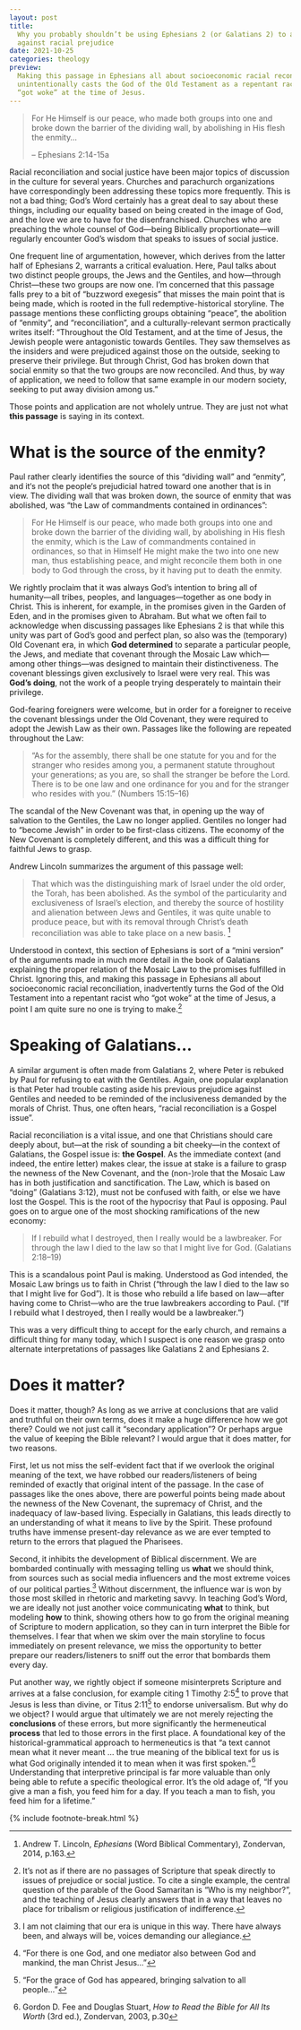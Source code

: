 ```yaml
---
layout: post
title:
  Why you probably shouldn’t be using Ephesians 2 (or Galatians 2) to argue
  against racial prejudice
date: 2021-10-25
categories: theology
preview:
  Making this passage in Ephesians all about socioeconomic racial reconciliation
  unintentionally casts the God of the Old Testament as a repentant racist who
  “got woke” at the time of Jesus.
---
```


> For He Himself is our peace, who made both groups into one and broke down the
> barrier of the dividing wall, by abolishing in His flesh the enmity…
>
> – Ephesians 2:14-15a

Racial reconciliation and social justice have been major topics of discussion in
the culture for several years. Churches and parachurch organizations have
correspondingly been addressing these topics more frequently. This is not a bad
thing; God’s Word certainly has a great deal to say about these things,
including our equality based on being created in the image of God, and the love
we are to have for the disenfranchised. Churches who are preaching the whole
counsel of God—being Biblically proportionate—will regularly encounter God’s
wisdom that speaks to issues of social justice.

One frequent line of argumentation, however, which derives from the latter half
of Ephesians 2, warrants a critical evaluation. Here, Paul talks about two
distinct people groups, the Jews and the Gentiles, and how—through Christ—these
two groups are now one. I’m concerned that this passage falls prey to a bit of
“buzzword exegesis” that misses the main point that is being made, which is
rooted in the full redemptive-historical storyline. The passage mentions these
conflicting groups obtaining “peace”, the abolition of “enmity”, and
“reconciliation”, and a culturally-relevant sermon practically writes itself:
“Throughout the Old Testament, and at the time of Jesus, the Jewish people were
antagonistic towards Gentiles. They saw themselves as the insiders and were
prejudiced against those on the outside, seeking to preserve their privilege.
But through Christ, God has broken down that social enmity so that the two
groups are now reconciled. And thus, by way of application, we need to follow
that same example in our modern society, seeking to put away division among us.”

Those points and application are not wholely untrue. They are just not what
**this passage** is saying in its context.

# What is the source of the enmity?

Paul rather clearly identifies the source of this “dividing wall” and “enmity”,
and it‘s not the people‘s prejudicial hatred toward one another that is in view.
The dividing wall that was broken down, the source of enmity that was abolished,
was “the Law of commandments contained in ordinances”:

> For He Himself is our peace, who made both groups into one and broke down the
> barrier of the dividing wall, by abolishing in His flesh the enmity, which is
> the Law of commandments contained in ordinances, so that in Himself He might
> make the two into one new man, thus establishing peace, and might reconcile
> them both in one body to God through the cross, by it having put to death the
> enmity.

We rightly proclaim that it was always God’s intention to bring all of
humanity—all tribes, peoples, and languages—together as one body in Christ. This
is inherent, for example, in the promises given in the Garden of Eden, and in
the promises given to Abraham. But what we often fail to acknowledge when
discussing passages like Ephesians 2 is that while this unity was part of God’s
good and perfect plan, so also was the (temporary) Old Covenant era, in which
**God determined** to separate a particular people, the Jews, and mediate that
covenant through the Mosaic Law which—among other things—was designed to
maintain their distinctiveness. The covenant blessings given exclusively to
Israel were very real. This was **God’s doing**, not the work of a people trying
desperately to maintain their privilege.

God-fearing foreigners were welcome, but in order for a foreigner to receive the
covenant blessings under the Old Covenant, they were required to adopt the
Jewish Law as their own. Passages like the following are repeated throughout the
Law:

> “As for the assembly, there shall be one statute for you and for the stranger
> who resides among you, a permanent statute throughout your generations; as you
> are, so shall the stranger be before the Lord. There is to be one law and one
> ordinance for you and for the stranger who resides with you.” (Numbers
> 15:15–16)

The scandal of the New Covenant was that, in opening up the way of salvation to
the Gentiles, the Law no longer applied. Gentiles no longer had to “become
Jewish” in order to be first-class citizens. The economy of the New Covenant is
completely different, and this was a difficult thing for faithful Jews to grasp.

Andrew Lincoln summarizes the argument of this passage well:

> That which was the distinguishing mark of Israel under the old order, the
> Torah, has been abolished. As the symbol of the particularity and
> exclusiveness of Israel’s election, and thereby the source of hostility and
> alienation between Jews and Gentiles, it was quite unable to produce peace,
> but with its removal through Christ’s death reconciliation was able to take
> place on a new basis. [^1]

Understood in context, this section of Ephesians is sort of a “mini version” of
the arguments made in much more detail in the book of Galatians explaining the
proper relation of the Mosaic Law to the promises fulfilled in Christ. Ignoring
this, and making this passage in Ephesians all about socioeconomic racial
reconciliation, inadvertently turns the God of the Old Testament into a
repentant racist who “got woke” at the time of Jesus, a point I am quite sure no
one is trying to make.[^2]

# Speaking of Galatians...

A similar argument is often made from Galatians 2, where Peter is rebuked by
Paul for refusing to eat with the Gentiles. Again, one popular explanation is
that Peter had trouble casting aside his previous prejudice against Gentiles and
needed to be reminded of the inclusiveness demanded by the morals of Christ.
Thus, one often hears, “racial reconciliation is a Gospel issue”.

Racial reconciliation is a vital issue, and one that Christians should care
deeply about, but—at the risk of sounding a bit cheeky—in the context of
Galatians, the Gospel issue is: **the Gospel**. As the immediate context (and
indeed, the entire letter) makes clear, the issue at stake is a failure to grasp
the newness of the New Covenant, and the (non-)role that the Mosaic Law has in
both justification and sanctification. The Law, which is based on “doing”
(Galatians 3:12), must not be confused with faith, or else we have lost the
Gospel. This is the root of the hypocrisy that Paul is opposing. Paul goes on to
argue one of the most shocking ramifications of the new economy:

> If I rebuild what I destroyed, then I really would be a lawbreaker. For
> through the law I died to the law so that I might live for God. (Galatians
> 2:18–19)

This is a scandalous point Paul is making. Understood as God intended, the
Mosaic Law brings us to faith in Christ (“through the law I died to the law so
that I might live for God”). It is those who rebuild a life based on law—after
having come to Christ—who are the true lawbreakers according to Paul. (“If I
rebuild what I destroyed, then I really would be a lawbreaker.”)

This was a very difficult thing to accept for the early church, and remains a
difficult thing for many today, which I suspect is one reason we grasp onto
alternate interpretations of passages like Galatians 2 and Ephesians 2.

# Does it matter?

Does it matter, though? As long as we arrive at conclusions that are valid and
truthful on their own terms, does it make a huge difference how we got there?
Could we not just call it “secondary application”? Or perhaps argue the value of
keeping the Bible relevant? I would argue that it does matter, for two reasons.

First, let us not miss the self-evident fact that if we overlook the original
meaning of the text, we have robbed our readers/listeners of being reminded of
exactly that original intent of the passage. In the case of passages like the
ones above, there are powerful points being made about the newness of the New
Covenant, the supremacy of Christ, and the inadequacy of law-based living.
Especially in Galatians, this leads directly to an understanding of what it
means to live by the Spirit. These profound truths have immense present-day
relevance as we are ever tempted to return to the errors that plagued the
Pharisees.

Second, it inhibits the development of Biblical discernment. We are bombarded
continually with messaging telling us **what** we should think, from sources
such as social media influencers and the most extreme voices of our political
parties.[^3] Without discernment, the influence war is won by those most skilled
in rhetoric and marketing savvy. In teaching God’s Word, we are ideally not just
another voice communicating **what** to think, but modeling **how** to think,
showing others how to go from the original meaning of Scripture to modern
application, so they can in turn interpret the Bible for themselves. I fear that
when we skim over the main storyline to focus immediately on present relevance,
we miss the opportunity to better prepare our readers/listeners to sniff out the
error that bombards them every day.

Put another way, we rightly object if someone misinterprets Scripture and
arrives at a false conclusion, for example citing 1 Timothy 2:5[^4] to prove
that Jesus is less than divine, or Titus 2:11[^5] to endorse universalism. But
why do we object? I would argue that ultimately we are not merely rejecting the
**conclusions** of these errors, but more significantly the hermeneutical
**process** that led to those errors in the first place. A foundational key of
the historical-grammatical approach to hermeneutics is that “a text cannot mean
what it never meant … the true meaning of the biblical text for us is what God
originally intended it to mean when it was first spoken."[^6] Understanding that
interpretive principal is far more valuable than only being able to refute a
specific theological error. It’s the old adage of, “If you give a man a fish,
you feed him for a day. If you teach a man to fish, you feed him for a
lifetime.”

{% include footnote-break.html %}

[^1]:
    Andrew T. Lincoln, _Ephesians_ (Word Biblical Commentary), Zondervan, 2014,
    p.163.

[^2]:
    It’s not as if there are no passages of Scripture that speak directly to
    issues of prejudice or social justice. To cite a single example, the central
    question of the parable of the Good Samaritan is “Who is my neighbor?”, and
    the teaching of Jesus clearly answers that in a way that leaves no place for
    tribalism or religious justification of indifference.

[^3]:
    I am not claiming that our era is unique in this way. There have always
    been, and always will be, voices demanding our allegiance.

[^4]:
    “For there is one God, and one mediator also between God and mankind, the
    man Christ Jesus...”

[^5]: “For the grace of God has appeared, bringing salvation to all people...”
[^6]:
    Gordon D. Fee and Douglas Stuart, _How to Read the Bible for All Its Worth_
    (3rd ed.), Zondervan, 2003, p.30
